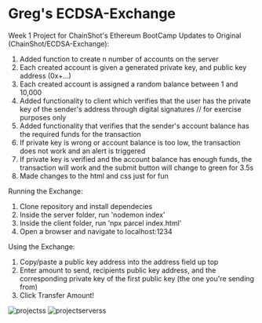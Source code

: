 # Greg's ECDSA-Exchange
Week 1 Project for ChainShot's Ethereum BootCamp
Updates to Original (ChainShot/ECDSA-Exchange):
1. Added function to create n number of accounts on the server
2. Each created account is given a generated private key, and public key address (0x+...)
3. Each created account is assigned a random balance between 1 and 10,000
4. Added functionality to client which verifies that the user has the private key of the sender's address through digital signatures // for exercise purposes only
5. Added functionality that verifies that the sender's account balance has the required funds for the transaction
6. If private key is wrong or account balance is too low, the transaction does not work and an alert is triggered
7. If private key is verified and the account balance has enough funds, the transaction will work and the submit button will change to green for 3.5s
8. Made changes to the html and css just for fun

Running the Exchange:
1. Clone repository and install dependecies
2. Inside the server folder, run 'nodemon index'
3. Inside the client folder, run 'npx parcel index.html'
4. Open a browser and navigate to localhost:1234

Using the Exchange:
1. Copy/paste a public key address into the address field up top
2. Enter amount to send, recipients public key address, and the corresponding private key of the first public key (the one you're sending from)
3. Click Transfer Amount!

![projectss](https://user-images.githubusercontent.com/99760083/166803252-2ce6590d-36cf-4ee4-a06b-64978b1ec148.PNG)
![projectserverss](https://user-images.githubusercontent.com/99760083/166803294-083d6f0c-7238-411f-88dd-3baec4579628.PNG)
